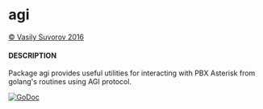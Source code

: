 # agi

[&copy; Vasily Suvorov 2016](http://bazil.pro)

#### DESCRIPTION

Package agi provides useful utilities for interacting with PBX Asterisk from golang's routines using AGI protocol.

[![GoDoc](https://godoc.org/github.com/gbazil/telnet?status.svg)](https://godoc.org/github.com/gbazil/agi)
